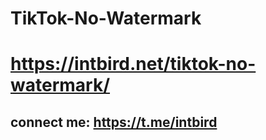 # TikTok-No-Watermark

# https://intbird.net/tiktok-no-watermark/

## connect me: https://t.me/intbird
